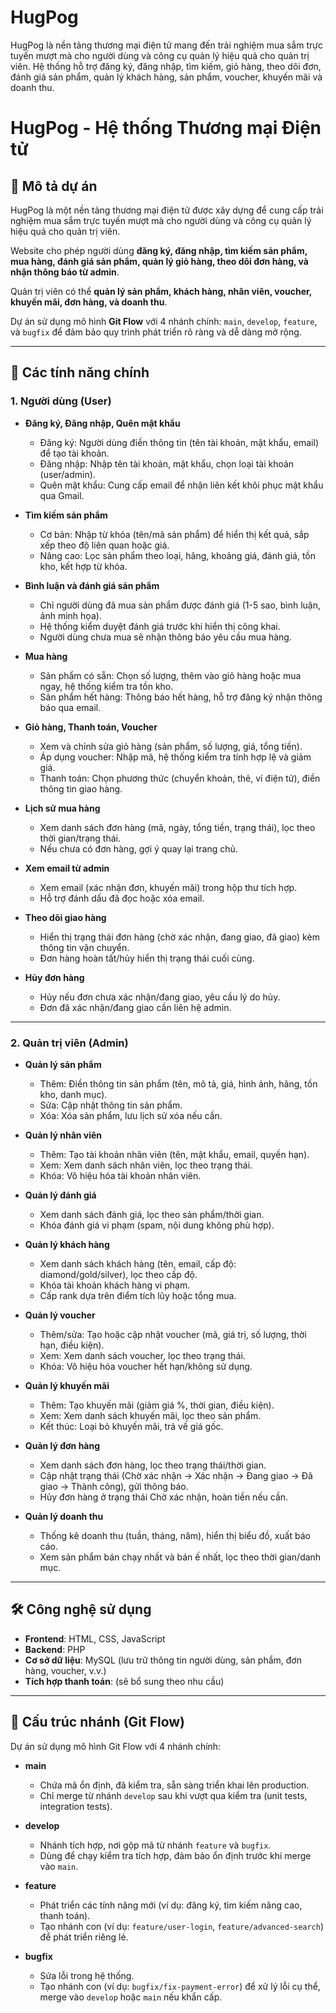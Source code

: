 # HugPog
HugPog là nền tảng thương mại điện tử mang đến trải nghiệm mua sắm trực tuyến mượt mà cho người dùng và công cụ quản lý hiệu quả cho quản trị viên. Hệ thống hỗ trợ đăng ký, đăng nhập, tìm kiếm, giỏ hàng, theo dõi đơn, đánh giá sản phẩm, quản lý khách hàng, sản phẩm, voucher, khuyến mãi và doanh thu.



# HugPog - Hệ thống Thương mại Điện tử

## 📌 Mô tả dự án
HugPog là một nền tảng thương mại điện tử được xây dựng để cung cấp trải nghiệm mua sắm trực tuyến mượt mà cho người dùng và công cụ quản lý hiệu quả cho quản trị viên.  

Website cho phép người dùng **đăng ký, đăng nhập, tìm kiếm sản phẩm, mua hàng, đánh giá sản phẩm, quản lý giỏ hàng, theo dõi đơn hàng, và nhận thông báo từ admin**.  

Quản trị viên có thể **quản lý sản phẩm, khách hàng, nhân viên, voucher, khuyến mãi, đơn hàng, và doanh thu**.  

Dự án sử dụng mô hình **Git Flow** với 4 nhánh chính: `main`, `develop`, `feature`, và `bugfix` để đảm bảo quy trình phát triển rõ ràng và dễ dàng mở rộng.  

---

## 🚀 Các tính năng chính

### 1. Người dùng (User)

- **Đăng ký, Đăng nhập, Quên mật khẩu**  
  - Đăng ký: Người dùng điền thông tin (tên tài khoản, mật khẩu, email) để tạo tài khoản.  
  - Đăng nhập: Nhập tên tài khoản, mật khẩu, chọn loại tài khoản (user/admin).  
  - Quên mật khẩu: Cung cấp email để nhận liên kết khôi phục mật khẩu qua Gmail.  

- **Tìm kiếm sản phẩm**  
  - Cơ bản: Nhập từ khóa (tên/mã sản phẩm) để hiển thị kết quả, sắp xếp theo độ liên quan hoặc giá.  
  - Nâng cao: Lọc sản phẩm theo loại, hãng, khoảng giá, đánh giá, tồn kho, kết hợp từ khóa.  

- **Bình luận và đánh giá sản phẩm**  
  - Chỉ người dùng đã mua sản phẩm được đánh giá (1-5 sao, bình luận, ảnh minh họa).  
  - Hệ thống kiểm duyệt đánh giá trước khi hiển thị công khai.  
  - Người dùng chưa mua sẽ nhận thông báo yêu cầu mua hàng.  

- **Mua hàng**  
  - Sản phẩm có sẵn: Chọn số lượng, thêm vào giỏ hàng hoặc mua ngay, hệ thống kiểm tra tồn kho.  
  - Sản phẩm hết hàng: Thông báo hết hàng, hỗ trợ đăng ký nhận thông báo qua email.  

- **Giỏ hàng, Thanh toán, Voucher**  
  - Xem và chỉnh sửa giỏ hàng (sản phẩm, số lượng, giá, tổng tiền).  
  - Áp dụng voucher: Nhập mã, hệ thống kiểm tra tính hợp lệ và giảm giá.  
  - Thanh toán: Chọn phương thức (chuyển khoản, thẻ, ví điện tử), điền thông tin giao hàng.  

- **Lịch sử mua hàng**  
  - Xem danh sách đơn hàng (mã, ngày, tổng tiền, trạng thái), lọc theo thời gian/trạng thái.  
  - Nếu chưa có đơn hàng, gợi ý quay lại trang chủ.  

- **Xem email từ admin**  
  - Xem email (xác nhận đơn, khuyến mãi) trong hộp thư tích hợp.  
  - Hỗ trợ đánh dấu đã đọc hoặc xóa email.  

- **Theo dõi giao hàng**  
  - Hiển thị trạng thái đơn hàng (chờ xác nhận, đang giao, đã giao) kèm thông tin vận chuyển.  
  - Đơn hàng hoàn tất/hủy hiển thị trạng thái cuối cùng.  

- **Hủy đơn hàng**  
  - Hủy nếu đơn chưa xác nhận/đang giao, yêu cầu lý do hủy.  
  - Đơn đã xác nhận/đang giao cần liên hệ admin.  

---

### 2. Quản trị viên (Admin)

- **Quản lý sản phẩm**  
  - Thêm: Điền thông tin sản phẩm (tên, mô tả, giá, hình ảnh, hãng, tồn kho, danh mục).  
  - Sửa: Cập nhật thông tin sản phẩm.  
  - Xóa: Xóa sản phẩm, lưu lịch sử xóa nếu cần.  

- **Quản lý nhân viên**  
  - Thêm: Tạo tài khoản nhân viên (tên, mật khẩu, email, quyền hạn).  
  - Xem: Xem danh sách nhân viên, lọc theo trạng thái.  
  - Khóa: Vô hiệu hóa tài khoản nhân viên.  

- **Quản lý đánh giá**  
  - Xem danh sách đánh giá, lọc theo sản phẩm/thời gian.  
  - Khóa đánh giá vi phạm (spam, nội dung không phù hợp).  

- **Quản lý khách hàng**  
  - Xem danh sách khách hàng (tên, email, cấp độ: diamond/gold/silver), lọc theo cấp độ.  
  - Khóa tài khoản khách hàng vi phạm.  
  - Cấp rank dựa trên điểm tích lũy hoặc tổng mua.  

- **Quản lý voucher**  
  - Thêm/sửa: Tạo hoặc cập nhật voucher (mã, giá trị, số lượng, thời hạn, điều kiện).  
  - Xem: Xem danh sách voucher, lọc theo trạng thái.  
  - Khóa: Vô hiệu hóa voucher hết hạn/không sử dụng.  

- **Quản lý khuyến mãi**  
  - Thêm: Tạo khuyến mãi (giảm giá %, thời gian, điều kiện).  
  - Xem: Xem danh sách khuyến mãi, lọc theo sản phẩm.  
  - Kết thúc: Loại bỏ khuyến mãi, trả về giá gốc.  

- **Quản lý đơn hàng**  
  - Xem danh sách đơn hàng, lọc theo trạng thái/thời gian.  
  - Cập nhật trạng thái (Chờ xác nhận → Xác nhận → Đang giao → Đã giao → Thành công), gửi thông báo.  
  - Hủy đơn hàng ở trạng thái Chờ xác nhận, hoàn tiền nếu cần.  

- **Quản lý doanh thu**  
  - Thống kê doanh thu (tuần, tháng, năm), hiển thị biểu đồ, xuất báo cáo.  
  - Xem sản phẩm bán chạy nhất và bán ế nhất, lọc theo thời gian/danh mục.  

---

## 🛠️ Công nghệ sử dụng
- **Frontend**: HTML, CSS, JavaScript  
- **Backend**: PHP  
- **Cơ sở dữ liệu**: MySQL (lưu trữ thông tin người dùng, sản phẩm, đơn hàng, voucher, v.v.)  
- **Tích hợp thanh toán**: (sẽ bổ sung theo nhu cầu)  

---

## 🌿 Cấu trúc nhánh (Git Flow)
Dự án sử dụng mô hình Git Flow với 4 nhánh chính:

- **main**  
  - Chứa mã ổn định, đã kiểm tra, sẵn sàng triển khai lên production.  
  - Chỉ merge từ nhánh `develop` sau khi vượt qua kiểm tra (unit tests, integration tests).  

- **develop**  
  - Nhánh tích hợp, nơi gộp mã từ nhánh `feature` và `bugfix`.  
  - Dùng để chạy kiểm tra tích hợp, đảm bảo ổn định trước khi merge vào `main`.  

- **feature**  
  - Phát triển các tính năng mới (ví dụ: đăng ký, tìm kiếm nâng cao, thanh toán).  
  - Tạo nhánh con (ví dụ: `feature/user-login`, `feature/advanced-search`) để phát triển riêng lẻ.  

- **bugfix**  
  - Sửa lỗi trong hệ thống.  
  - Tạo nhánh con (ví dụ: `bugfix/fix-payment-error`) để xử lý lỗi cụ thể, merge vào `develop` hoặc `main` nếu khẩn cấp.  

